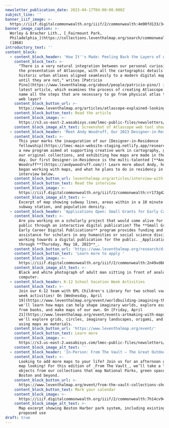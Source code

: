 ```yaml
---
newsletter_publication_date: 2023-04-17T04:00:00.000Z
subject_line: ''
banner_iiif_image: >-
  https://iiif.digitalcommonwealth.org/iiif/2/commonwealth:4m90fd133/348,1718,2739,1729/2000,/0/default.jpg
banner_image_caption: >-
  Worley & Bracher Lith., [_Fairmount Park,
  Philadelphia_](https://collections.leventhalmap.org/search/commonwealth:4m90fd12t)
  (1868)
introductory_text: ''
content_block:
  - content_block_header: 'How It''s Made: Peeling Back the Layers of Atlascope'
    content_block_text: >-
      "There is a very natural integration between our personal curiosities and
      the presentation of Atlascope, with all the cartographic details of
      historic urban atlases aligned seamlessly to a modern digital map—that is,
      until they are not," writes [Patricio
      Pino](https://www.leventhalmap.org/about/people/patricio-pino/) in his
      latest article, which examines the process of creating Atlascope. Can you
      name all the steps that are necessary to go from physical atlas to digital
      web layer? 
    content_block_button_url: >-
      https://www.leventhalmap.org/articles/atlascope-explained-looking-between-the-cracks/
    content_block_button_text: Read the article
    content_block_image: >-
      https://s3.us-east-2.wasabisys.com/lmec-public-files/newsletters/Atlascope-BTS.png
    content_block_image_alt_text: Screenshot of Atlascope web tool showing a historic fire insurance map
  - content_block_header: 'Meet Andy Woodruff, Our 2023 Designer-in-Residence'
    content_block_text: >-
      This year marks the inauguration of our [Designer-in-Residence
      fellowship](https://lmec-main-website-staging.netlify.app/research/designer-in-residence/),
      a new program aimed at supporting creative work in cartography, growing
      our original collections, and exhibiting how maps are made in the present
      day. Our first Designer-in-Residence is the multi-talented [**Andy
      Woodruff**](https://andywoodruff.com/)! Learn more about Andy, how he
      began working with maps, and what he plans to do in residency in the
      interview below. 
    content_block_button_url: leventhalmap.org/articles/interview-with-andy-woodruff/
    content_block_button_text: Read the interview
    content_block_image: >-
      https://iiif.digitalcommonwealth.org/iiif/2/commonwealth:rr173g428/2323,1913,5001,4988/,2000/0/default.jpg
    content_block_image_alt_text: >-
      Excerpt of map showing subway lines, areas within in a 10 minute walk of a
      subway station, and population density.
  - content_block_header: 'Applications Open: Small Grants for Early Career Digital Publications '
    content_block_text: >-
      Are you working on a scholarly project that would come alive for the
      public through an interactive digital publication? The **Small Grants for
      Early Career Digital Publications** program provides funding and technical
      assistance for scholars in any humanities or social science discipline
      working towards a digital publication for the public. _Applications open
      through **Thursday, May 18, 2023**_. 
    content_block_button_url: 'https://www.leventhalmap.org/research/digital-publication-small-grants/'
    content_block_button_text: 'Learn more to apply '
    content_block_image: >-
      https://iiif.digitalcommonwealth.org/iiif/2/commonwealth:2n49vd66x/613,231,3952,3699/,2000/0/default.jpg
    content_block_image_alt_text: >-
      Black and white photograph of adult man sitting in front of analogue
      computer. 
  - content_block_header: K-12 School Vacation Week Activities
    content_block_text: >-
      Join our K-12 team with BPL Children's Library for two school vacation
      week activities! On [Wednesday, April
      19](https://www.leventhalmap.org/event/worldbuilding-imagining-the-where-with-leventhal-map-center/),
      we'll learn how maps can help shape imaginary worlds, explore examples
      from books, and make maps of our own. On [Friday, April
      21](https://www.leventhalmap.org/event/events-artmaking-with-maps-with-leventhal-map-center/),
      we'll explore grids, circles, imaginary landscapes, origami, and more, all
      using maps as materials. 
    content_block_button_url: 'https://www.leventhalmap.org/event/'
    content_block_button_text: Learn more
    content_block_image: >-
      https://s3.us-east-2.wasabisys.com/lmec-public-files/newsletters/K12-artmaking.png
    content_block_image_alt_text: ''
  - content_block_header: 'In-Person: From The Vault – The Great Outdoors · April 28, 2:00pm ET '
    content_block_text: >-
      Looking to add more maps to your life? Join us for an afternoon of close
      map looking! For this edition of _From The Vault_, we’ll take a look at
      objects from our collections that map National Parks, green space around
      Boston and beyond.
    content_block_button_url: >-
      https://www.leventhalmap.org/event/from-the-vault-collections-showing-the-great-outdoors/
    content_block_button_text: Mark your calendar
    content_block_image: >-
      https://iiif.digitalcommonwealth.org/iiif/2/commonwealth:7h14cv948/293,455,3906,3069/2000,/0/default.jpg
    content_block_image_alt_text: >-
      Map excerpt showing Boston Harbor park system, including existing and
      proposed use
draft: true
---
```


